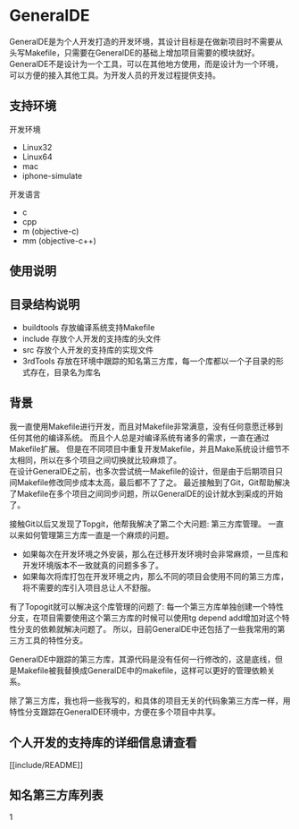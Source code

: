 ﻿# GeneralDE

GeneralDE是为个人开发打造的开发环境，其设计目标是在做新项目时不需要从头写Makefile，只需要在GeneralDE的基础上增加项目需要的模块就好。
GeneralDE不是设计为一个工具，可以在其他地方使用，而是设计为一个环境，可以方便的接入其他工具。为开发人员的开发过程提供支持。

## 支持环境
开发环境
* Linux32
* Linux64
* mac
* iphone-simulate


开发语言
* c
* cpp
* m (objective-c)
* mm (objective-c++)

## 使用说明

## 目录结构说明
* buildtools 存放编译系统支持Makefile
* include    存放个人开发的支持库的头文件
* src        存放个人开发的支持库的实现文件
* 3rdTools   存放在环境中跟踪的知名第三方库，每一个库都以一个子目录的形式存在，目录名为库名

## 背景
我一直使用Makefile进行开发，而且对Makefile非常满意，没有任何意愿迁移到任何其他的编译系统。
而且个人总是对编译系统有诸多的需求，一直在通过Makefile扩展。
但是在不同项目中重复开发Makefile，并且Make系统设计细节不太相同，所以在多个项目之间切换就比较麻烦了。  
在设计GeneralDE之前，也多次尝试统一Makefile的设计，但是由于后期项目只间Makefile修改同步成本太高，最后都不了了之。
最近接触到了Git，Git帮助解决了Makefile在多个项目之间同步问题，所以GeneralDE的设计就水到渠成的开始了。


接触Git以后又发现了Topgit，他帮我解决了第二个大问题: 第三方库管理。
一直以来如何管理第三方库一直是一个麻烦的问题。
* 如果每次在开发环境之外安装，那么在迁移开发环境时会非常麻烦，一旦库和开发环境版本不一致就真的问题多多了。
* 如果每次将库打包在开发环境之内，那么不同的项目会使用不同的第三方库，将不需要的库引入项目总让人不舒服。


有了Topogit就可以解决这个库管理的问题了: 
每一个第三方库单独创建一个特性分支，在项目需要使用这个第三方库的时候可以使用tg depend add增加对这个特性分支的依赖就解决问题了。
所以，目前GeneralDE中还包括了一些我常用的第三方工具的特性分支。


GeneralDE中跟踪的第三方库，其源代码是没有任何一行修改的，这是底线，但是Makefile被我替换成GeneralDE中的makefile，这样可以更好的管理依赖关系。


除了第三方库，我也将一些我写的，和具体的项目无关的代码象第三方库一样，用特性分支跟踪在GeneralDE环境中，方便在多个项目中共享。

## 个人开发的支持库的详细信息请查看
[[include/README]]

## 知名第三方库列表

1
